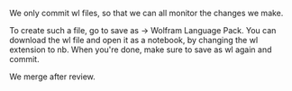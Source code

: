 We only commit wl files, so that we can all monitor the changes we make. 

To create such a file, go to save as -> Wolfram Language Pack. You can download the wl file and open it as a notebook,
by changing the wl extension to nb. When you're done, make sure to save as wl again and commit. 

We merge after review. 
